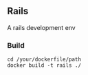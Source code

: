 ## Rails

A rails development env

### Build

```
cd /your/dockerfile/path
docker build -t rails ./
```
